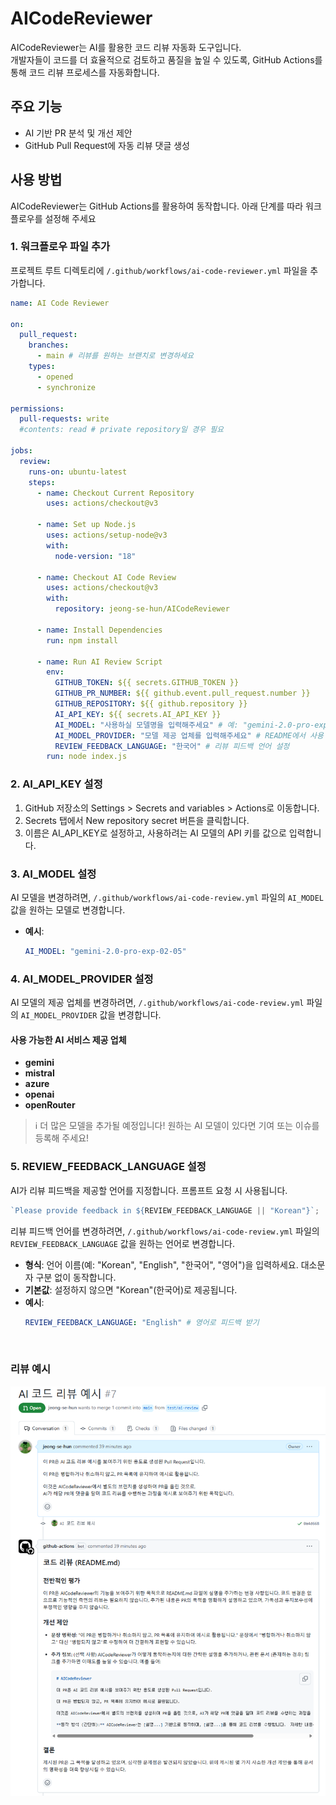 # AICodeReviewer

AICodeReviewer는 AI를 활용한 코드 리뷰 자동화 도구입니다.  
개발자들이 코드를 더 효율적으로 검토하고 품질을 높일 수 있도록,
GitHub Actions를 통해 코드 리뷰 프로세스를 자동화합니다.

## 주요 기능

- AI 기반 PR 분석 및 개선 제안
- GitHub Pull Request에 자동 리뷰 댓글 생성

## 사용 방법

AICodeReviewer는 GitHub Actions를 활용하여 동작합니다. 아래 단계를 따라 워크플로우를 설정해 주세요

### 1. 워크플로우 파일 추가

프로젝트 루트 디렉토리에 `/.github/workflows/ai-code-reviewer.yml` 파일을 추가합니다.

```yaml
name: AI Code Reviewer

on:
  pull_request:
    branches:
      - main # 리뷰를 원하는 브랜치로 변경하세요
    types:
      - opened
      - synchronize

permissions:
  pull-requests: write
  #contents: read # private repository일 경우 필요

jobs:
  review:
    runs-on: ubuntu-latest
    steps:
      - name: Checkout Current Repository
        uses: actions/checkout@v3

      - name: Set up Node.js
        uses: actions/setup-node@v3
        with:
          node-version: "18"

      - name: Checkout AI Code Review
        uses: actions/checkout@v3
        with:
          repository: jeong-se-hun/AICodeReviewer

      - name: Install Dependencies
        run: npm install

      - name: Run AI Review Script
        env:
          GITHUB_TOKEN: ${{ secrets.GITHUB_TOKEN }}
          GITHUB_PR_NUMBER: ${{ github.event.pull_request.number }}
          GITHUB_REPOSITORY: ${{ github.repository }}
          AI_API_KEY: ${{ secrets.AI_API_KEY }}
          AI_MODEL: "사용하실 모델명을 입력해주세요" # 예: "gemini-2.0-pro-exp-02-05"
          AI_MODEL_PROVIDER: "모델 제공 업체를 입력해주세요" # README에서 사용 가능한 AI 서비스 제공 업체를 확인해 주세요
          REVIEW_FEEDBACK_LANGUAGE: "한국어" # 리뷰 피드백 언어 설정
        run: node index.js
```

### 2. AI_API_KEY 설정

1. GitHub 저장소의 Settings > Secrets and variables > Actions로 이동합니다.
2. Secrets 탭에서 New repository secret 버튼을 클릭합니다.
3. 이름은 AI_API_KEY로 설정하고, 사용하려는 AI 모델의 API 키를 값으로 입력합니다.

### 3. AI_MODEL 설정

AI 모델을 변경하려면, `/.github/workflows/ai-code-review.yml` 파일의 `AI_MODEL` 값을 원하는 모델로 변경합니다.

- **예시**:
  ```yaml
  AI_MODEL: "gemini-2.0-pro-exp-02-05"
  ```

### 4. AI_MODEL_PROVIDER 설정

AI 모델의 제공 업체를 변경하려면, `/.github/workflows/ai-code-review.yml` 파일의 `AI_MODEL_PROVIDER` 값을 변경합니다.

#### 사용 가능한 AI 서비스 제공 업체

- **gemini**
- **mistral**
- **azure**
- **openai**
- **openRouter**

> ℹ️ 더 많은 모델을 추가될 예정입니다! 원하는 AI 모델이 있다면 기여 또는 이슈를 등록해 주세요!

### 5. REVIEW_FEEDBACK_LANGUAGE 설정

AI가 리뷰 피드백을 제공할 언어를 지정합니다.
프롬프트 요청 시 사용됩니다.

```js
`Please provide feedback in ${REVIEW_FEEDBACK_LANGUAGE || "Korean"}`;
```

리뷰 피드백 언어를 변경하려면, `/.github/workflows/ai-code-review.yml` 파일의 `REVIEW_FEEDBACK_LANGUAGE` 값을 원하는 언어로 변경합니다.

- **형식**: 언어 이름(예: "Korean", "English", "한국어", "영어")을 입력하세요. 대소문자 구분 없이 동작합니다.
- **기본값**: 설정하지 않으면 "Korean"(한국어)로 제공됩니다.
- **예시**:
  ```yaml
  REVIEW_FEEDBACK_LANGUAGE: "English" # 영어로 피드백 받기
  ```

<br/>

### 리뷰 예시

![AI Code Review 예시 이미지](../images/ai-code-review-example.png)
